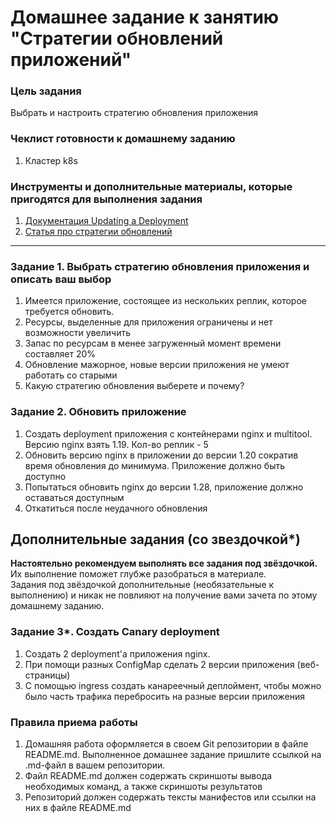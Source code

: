 # Домашнее задание к занятию "Стратегии обновлений приложений"

### Цель задания

Выбрать и настроить стратегию обновления приложения

### Чеклист готовности к домашнему заданию

1. Кластер k8s

### Инструменты и дополнительные материалы, которые пригодятся для выполнения задания

1. [Документация Updating a Deployment](https://kubernetes.io/docs/concepts/workloads/controllers/deployment/#updating-a-deployment)
2. [Статья про стратегии обновлений](https://habr.com/ru/companies/flant/articles/471620/)

-----

### Задание 1. Выбрать стратегию обновления приложения и описать ваш выбор

1. Имеется приложение, состоящее из нескольких реплик, которое требуется обновить.
2. Ресурсы, выделенные для приложения ограничены и нет возможности увеличить
3. Запас по ресурсам в менее загруженный момент времени составляет 20%
4. Обновление мажорное, новые версии приложения не умеют работать со старыми
5. Какую стратегию обновления выберете и почему?

### Задание 2. Обновить приложение

1. Создать deployment приложения с контейнерами nginx и multitool. Версию nginx взять 1.19. Кол-во реплик - 5
2. Обновить версию nginx в приложении до версии 1.20 сократив время обновления до минимума. Приложение должно быть доступно
3. Попытаться обновить nginx до версии 1.28, приложение должно оставаться доступным
4. Откатиться после неудачного обновления

## Дополнительные задания (со звездочкой*)

**Настоятельно рекомендуем выполнять все задания под звёздочкой.**   Их выполнение поможет глубже разобраться в материале.   
Задания под звёздочкой дополнительные (необязательные к выполнению) и никак не повлияют на получение вами зачета по этому домашнему заданию. 

### Задание 3*. Создать Canary deployment 

1. Создать 2 deployment'а приложения nginx.
2. При помощи разных ConfigMap сделать 2 версии приложения (веб-страницы)
3. С помощью ingress создать канареечный деплоймент, чтобы можно было часть трафика перебросить на разные версии приложения

### Правила приема работы

1. Домашняя работа оформляется в своем Git репозитории в файле README.md. Выполненное домашнее задание пришлите ссылкой на .md-файл в вашем репозитории.
2. Файл README.md должен содержать скриншоты вывода необходимых команд, а также скриншоты результатов
3. Репозиторий должен содержать тексты манифестов или ссылки на них в файле README.md
